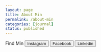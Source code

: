 ```yaml
---
layout: page
title: About Min
permalink: /about-min
categories: [journal]
status: published
---
```



Find Min
<button><a hrf = "https://www.instagram.com/happping_min/"> Instagram </a></button>
<button><a hrf = "https://www.facebook.com/minnnnnnnnnnnnnnn"> Facebook </a></button>
<button><a hrf = "https://www.linkedin.com/in/mingirl/"> Linkedin </a></button>
